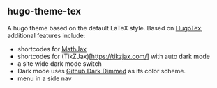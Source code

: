 ## hugo-theme-tex

A hugo theme based on the default LaTeX style. 
Based on [HugoTex](https://github.com/HelloRusk/HugoTex); additional features include:
- shortcodes for [MathJax](https://www.mathjax.org/) 
- shortcodes for (TikZJax)[https://tikzjax.com/] with auto dark mode
- a site wide dark mode switch
- Dark mode uses [Github Dark Dimmed](https://github.com/primer/github-vscode-theme) as its color scheme.
- menu in a side nav
